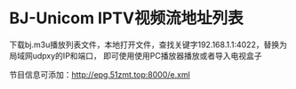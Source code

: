 # BJ-Unicom IPTV视频流地址列表


下载bj.m3u播放列表文件，本地打开文件，查找关键字192.168.1.1:4022，替换为局域网udpxy的IP和端口， 即可使用使用PC播放器播放或者导入电视盒子



节目信息可添加：http://epg.51zmt.top:8000/e.xml
